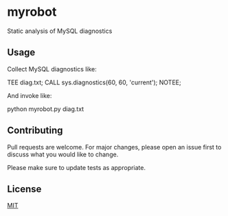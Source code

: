 # myrobot
Static analysis of MySQL diagnostics

## Usage

Collect MySQL diagnostics like:

TEE diag.txt;
CALL sys.diagnostics(60, 60, 'current');
NOTEE;

And invoke like:

python myrobot.py diag.txt

## Contributing
Pull requests are welcome. For major changes, please open an issue first to discuss what you would like to change.

Please make sure to update tests as appropriate.

## License
[MIT](https://choosealicense.com/licenses/mit/)

